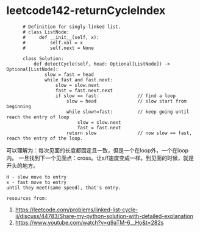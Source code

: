 # leetcode142-returnCycleIndex

          # Definition for singly-linked list.
          # class ListNode:
          #     def __init__(self, x):
          #         self.val = x
          #         self.next = None

          class Solution:
              def detectCycle(self, head: Optional[ListNode]) -> Optional[ListNode]:
                  slow = fast = head
                  while fast and fast.next:
                      slow = slow.next
                      fast = fast.next.next         
                      if slow == fast:              // find a loop
                          slow = head               // slow start from beginning
                          while slow!=fast:         // keep going until reach the entry of loop
                              slow = slow.next
                              fast = fast.next
                          return slow               // now slow == fast, reach the entry of the loop.
                          
                          
可以理解为：每次见面的长度都固定且一致，但是一个在loop外，一个在loop内。
一旦找到下一个见面点：cross。让s/f速度变成一样。到见面的时候，就是开头的地方。
	
	H - slow move to entry
	x - fast move to entry
	until they meet(same speed), that's entry.
	
	resources from:
1. https://leetcode.com/problems/linked-list-cycle-ii/discuss/44783/Share-my-python-solution-with-detailed-explanation
2. https://www.youtube.com/watch?v=q9aTM-6__Ho&t=282s
